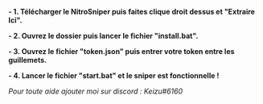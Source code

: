**- 1. Télécharger le NitroSniper puis faites clique droit dessus et "Extraire Ici".**

**- 2. Ouvrez le dossier puis lancer le fichier "install.bat".**

**- 3. Ouvrez le fichier "token.json" puis entrer votre token entre les guillemets.**

**- 4. Lancer le fichier "start.bat" et le sniper est fonctionnelle !**

*Pour toute aide ajouter moi sur discord : Keizu#6160*
